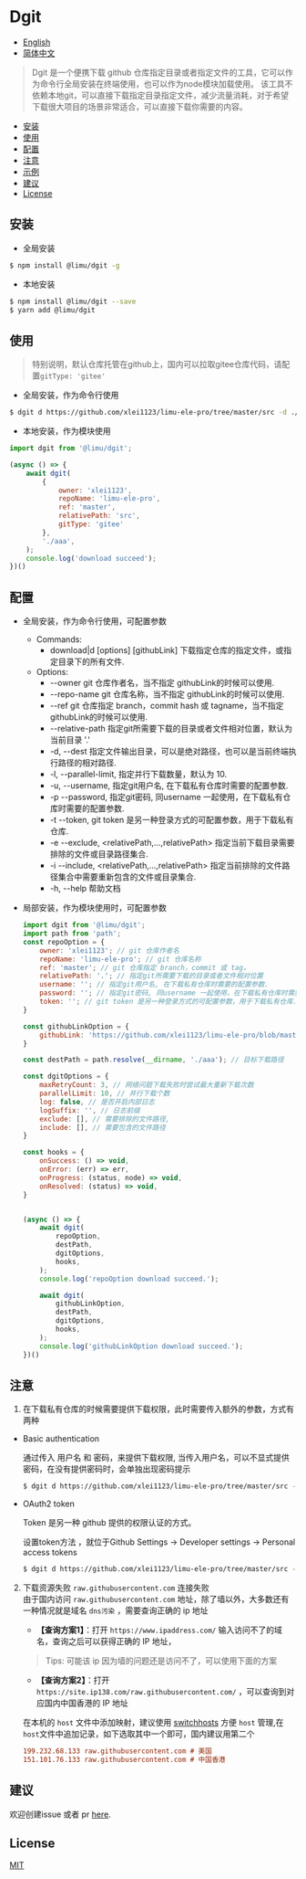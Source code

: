 # Dgit 
<!-- 
[![NPM version][npm-image]][npm-url]
[![build status][travis-image]][travis-url]
[![Test coverage][codecov-image]][codecov-url]
[![Known Vulnerabilities][snyk-image]][snyk-url]
[![npm download][download-image]][download-url]

[npm-image]: https://img.shields.io/npm/v/:packageName.svg?style=flat-square
[npm-url]: https://npmjs.org/package/:packageName
[travis-image]: https://www.travis-ci.org/xlei1123/:packageName.svg
[travis-url]: https://travis-ci.org/xlei1123/:packageName
[codecov-image]: https://codecov.io/gh/xlei1123/:packageName/branch/master/graph/badge.svg
[codecov-url]: https://codecov.io/gh/xlei1123/:packageName
[snyk-image]: https://snyk.io/test/github/xlei1123/:packageName/badge.svg?targetFile=package.json
[snyk-url]: https://snyk.io/test/github/xlei1123/:packageName?targetFile=package.json
[download-image]: https://img.shields.io/npm/dm/:packageName.svg?style=flat-square
[download-url]: https://npmjs.org/package/:packageName -->

- [English](README.en_US.md)
- [简体中文](README.md)

> Dgit 是一个便携下载 github 仓库指定目录或者指定文件的工具，它可以作为命令行全局安装在终端使用，也可以作为node模块加载使用。 该工具不依赖本地git，可以直接下载指定目录指定文件，减少流量消耗，对于希望下载很大项目的场景非常适合，可以直接下载你需要的内容。

- [安装](#安装)
- [使用](#使用)
- [配置](#配置)
- [注意](#注意)
- [示例](#示例)
- [建议](#建议)
- [License](#license)

## 安装
+ 全局安装
```bash
$ npm install @limu/dgit -g
```
+ 本地安装
```bash
$ npm install @limu/dgit --save
$ yarn add @limu/dgit
```

## 使用

> 特别说明，默认仓库托管在github上，国内可以拉取gitee仓库代码，请配置`gitType: 'gitee'`
+ 全局安装，作为命令行使用
```bash
$ dgit d https://github.com/xlei1123/limu-ele-pro/tree/master/src -d ./abc
```

+ 本地安装，作为模块使用
```js
import dgit from '@limu/dgit';

(async () => {
    await dgit(
        {
            owner: 'xlei1123',
            repoName: 'limu-ele-pro',
            ref: 'master',
            relativePath: 'src',
            gitType: 'gitee'
        },
        './aaa',
    );
    console.log('download succeed');
})()
```

## 配置
+ 全局安装，作为命令行使用，可配置参数
    - Commands:
        * download|d [options] [githubLink]  下载指定仓库的指定文件，或指定目录下的所有文件.
    - Options:
        * --owner <ownerName>             git 仓库作者名，当不指定 githubLink的时候可以使用.
        * --repo-name <repoName>          git 仓库名称，当不指定 githubLink的时候可以使用.
        * --ref <refName>                 git 仓库指定 branch，commit hash 或 tagname，当不指定 githubLink的时候可以使用.
        * --relative-path <relativePath>  指定git所需要下载的目录或者文件相对位置，默认为当前目录 '.'
        * -d, --dest <destPath>           指定文件输出目录，可以是绝对路径，也可以是当前终端执行路径的相对路径.
        * -l, --parallel-limit, <number>  指定并行下载数量，默认为 10.
        * -u, --username, <username>      指定git用户名, 在下载私有仓库时需要的配置参数.
        * -p --password, <password>       指定git密码, 同username 一起使用，在下载私有仓库时需要的配置参数.
        * -t --token, <token>             git token 是另一种登录方式的可配置参数，用于下载私有仓库.
        * -e --exclude, <relativePath,...,relativePath>  指定当前下载目录需要排除的文件或目录路径集合.
        * -i --include, <relativePath,...,relativePath>  指定当前排除的文件路径集合中需要重新包含的文件或目录集合.
        * -h, --help                      帮助文档

+ 局部安装，作为模块使用时，可配置参数
    ```js
    import dgit from '@limu/dgit';
    import path from 'path';
    const repoOption = {
        owner: 'xlei1123'; // git 仓库作者名
        repoName: 'limu-ele-pro'; // git 仓库名称
        ref: 'master'; // git 仓库指定 branch，commit 或 tag，
        relativePath: '.'; // 指定git所需要下载的目录或者文件相对位置
        username: ''; // 指定git用户名, 在下载私有仓库时需要的配置参数.
        password: ''; // 指定git密码, 同username 一起使用，在下载私有仓库时需要的配置参数.
        token: ''; // git token 是另一种登录方式的可配置参数，用于下载私有仓库.
    }

    const githubLinkOption = {
        githubLink: 'https://github.com/xlei1123/limu-ele-pro/blob/master/PLAN.txt', // 也可以直接指定github 需要下载路径的地址
    }

    const destPath = path.resolve(__dirname, './aaa'); // 目标下载路径

    const dgitOptions = {
        maxRetryCount: 3, // 网络问题下载失败时尝试最大重新下载次数
        parallelLimit: 10, // 并行下载个数
        log: false, // 是否开启内部日志
        logSuffix: '', // 日志前缀
        exclude: [], // 需要排除的文件路径,
        include: [], // 需要包含的文件路径
    }

    const hooks = {
        onSuccess: () => void,
        onError: (err) => err,
        onProgress: (status, node) => void,
        onResolved: (status) => void,
    }


    (async () => {
        await dgit(
            repoOption,
            destPath,
            dgitOptions,
            hooks,
        );
        console.log('repoOption download succeed.');

        await dgit(
            githubLinkOption,
            destPath,
            dgitOptions,
            hooks,
        );
        console.log('githubLinkOption download succeed.');
    })()
    ```    
## 注意
1. 在下载私有仓库的时候需要提供下载权限，此时需要传入额外的参数，方式有两种
+ Basic authentication 

    通过传入 用户名 和 密码，来提供下载权限, 当传入用户名，可以不显式提供密码，在没有提供密码时，会单独出现密码提示

    ```bash
    $ dgit d https://github.com/xlei1123/limu-ele-pro/tree/master/src -d ./abc -u xlei1123
    ```
+ OAuth2 token

    Token 是另一种 github 提供的权限认证的方式。

    设置token方法 ，就位于Github Settings -> Developer settings -> Personal access tokens

    ```bash
    $ dgit d https://github.com/xlei1123/limu-ele-pro/tree/master/src -d ./abc -t OAUTH-TOKEN
    ```

2. 下载资源失败 `raw.githubusercontent.com` 连接失败  
    由于国内访问 `raw.githubusercontent.com` 地址，除了墙以外，大多数还有一种情况就是域名 `dns污染` ，需要查询正确的 ip 地址 
    - **【查询方案1】**：打开 `https://www.ipaddress.com/` 输入访问不了的域名，查询之后可以获得正确的 IP 地址， 

    > Tips: 可能该 ip 因为墙的问题还是访问不了，可以使用下面的方案
    - **【查询方案2】**：打开 `https://site.ip138.com/raw.githubusercontent.com/` ，可以查询到对应国内中国香港的 IP 地址

    在本机的 `host` 文件中添加映射，建议使用 [switchhosts](https://github.com/oldj/SwitchHosts/releases) 方便 `host` 管理,在 `host`文件中追加记录，如下选取其中一个即可，国内建议用第二个

    ```ini
    199.232.68.133 raw.githubusercontent.com # 美国
    151.101.76.133 raw.githubusercontent.com # 中国香港
    ```

## 建议
欢迎创建issue 或者 pr [here](https://github.com/xlei1123/dgit/issues).

## License

[MIT](LICENSE)

